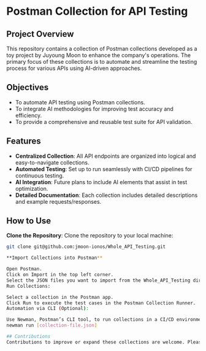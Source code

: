 # Postman Collection for API Testing

## Project Overview

This repository contains a collection of Postman collections developed as a toy project by Juyoung Moon to enhance the company's operations. The primary focus of these collections is to automate and streamline the testing process for various APIs using AI-driven approaches.

## Objectives

- To automate API testing using Postman collections.
- To integrate AI methodologies for improving test accuracy and efficiency.
- To provide a comprehensive and reusable test suite for API validation.

## Features

- **Centralized Collection**: All API endpoints are organized into logical and easy-to-navigate collections.
- **Automated Testing**: Set up to run seamlessly with CI/CD pipelines for continuous testing.
- **AI Integration**: Future plans to include AI elements that assist in test optimization.
- **Detailed Documentation**: Each collection includes detailed descriptions and example requests/responses.

## How to Use

**Clone the Repository**: 
   Clone the repository to your local machine:
   ```bash
   git clone git@github.com:jmoon-ionos/Whole_API_Testing.git

**Import Collections into Postman**

Open Postman.
Click on Import in the top left corner.
Select the JSON files you want to import from the Whole_API_Testing directory.
Run Collections:

Select a collection in the Postman app.
Click Run to execute the test cases in the Postman Collection Runner.
Automation via CLI (Optional):

Use Newman, Postman’s CLI tool, to run collections in a CI/CD environment:
newman run [collection-file.json]

## Contributions
Contributions to improve or expand these collections are welcome. Please submit a pull request with a clear explanation of your changes.

